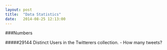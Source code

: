 ```yaml
---
layout: post
title:  "Data Statistics"
date:   2014-08-25 12:13:00
---
```


###Numbers

#####29144 Distinct Users in the Twitterers collection.
	- How many tweets?
	
